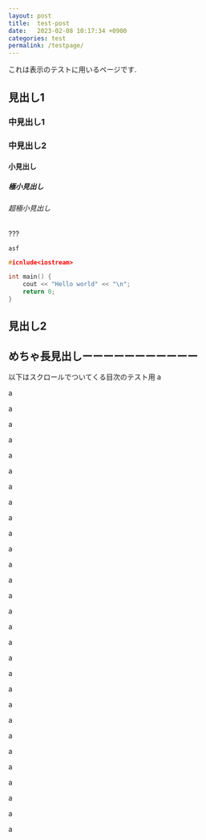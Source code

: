 ```yaml
---
layout: post
title:  test-post
date:   2023-02-08 10:17:34 +0900
categories: test
permalink: /testpage/
---
```


これは表示のテストに用いるページです. 

## 見出し1
### 中見出し1
### 中見出し2
#### 小見出し
##### 極小見出し
###### 超極小見出し
???
```
asf
```
```cpp
#icnlude<iostream>

int main() {
    cout << "Hello world" << "\n";
    return 0;
}
```
## 見出し2
## めちゃ長見出しーーーーーーーーーーー
以下はスクロールでついてくる目次のテスト用
a

a

a

a

a

a

a

a

a

a

a

a

a

a

a

a

a

a

a

a

a

a

a

a

a

a

a

a

a

a

